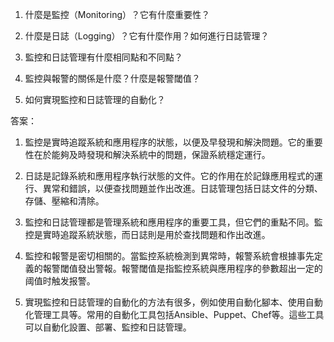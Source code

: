 1. 什麼是監控（Monitoring）？它有什麼重要性？

2. 什麼是日誌（Logging）？它有什麼作用？如何進行日誌管理？

3. 監控和日誌管理有什麼相同點和不同點？

4. 監控與報警的關係是什麼？什麼是報警閾值？

5. 如何實現監控和日誌管理的自動化？

答案：

1. 監控是實時追蹤系統和應用程序的狀態，以便及早發現和解決問題。它的重要性在於能夠及時發現和解決系統中的問題，保證系統穩定運行。

2. 日誌是記錄系統和應用程序執行狀態的文件。它的作用在於記錄應用程式的運行、異常和錯誤，以便查找問題並作出改進。日誌管理包括日誌文件的分類、存儲、壓縮和清除。

3. 監控和日誌管理都是管理系統和應用程序的重要工具，但它們的重點不同。監控是實時追蹤系統狀態，而日誌則是用於查找問題和作出改進。

4. 監控和報警是密切相關的。當監控系統檢測到異常時，報警系統會根據事先定義的報警閾值發出警報。報警閾值是指監控系統與應用程序的參數超出一定的阈值时触发报警。

5. 實現監控和日誌管理的自動化的方法有很多，例如使用自動化腳本、使用自動化管理工具等。常用的自動化工具包括Ansible、Puppet、Chef等。這些工具可以自動化設置、部署、監控和日誌管理。
